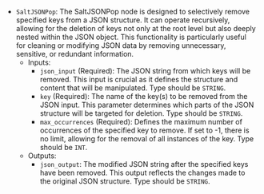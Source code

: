 - `SaltJSONPop`: The SaltJSONPop node is designed to selectively remove specified keys from a JSON structure. It can operate recursively, allowing for the deletion of keys not only at the root level but also deeply nested within the JSON object. This functionality is particularly useful for cleaning or modifying JSON data by removing unnecessary, sensitive, or redundant information.
    - Inputs:
        - `json_input` (Required): The JSON string from which keys will be removed. This input is crucial as it defines the structure and content that will be manipulated. Type should be `STRING`.
        - `key` (Required): The name of the key(s) to be removed from the JSON input. This parameter determines which parts of the JSON structure will be targeted for deletion. Type should be `STRING`.
        - `max_occurrences` (Required): Defines the maximum number of occurrences of the specified key to remove. If set to -1, there is no limit, allowing for the removal of all instances of the key. Type should be `INT`.
    - Outputs:
        - `json_output`: The modified JSON string after the specified keys have been removed. This output reflects the changes made to the original JSON structure. Type should be `STRING`.
